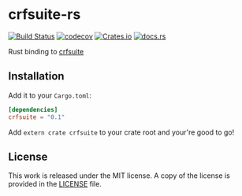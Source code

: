 # crfsuite-rs

[![Build Status](https://travis-ci.org/bosondata/crfsuite-rs.svg?branch=master)](https://travis-ci.org/bosondata/crfsuite-rs)
[![codecov](https://codecov.io/gh/bosondata/crfsuite-rs/branch/master/graph/badge.svg)](https://codecov.io/gh/bosondata/crfsuite-rs)
[![Crates.io](https://img.shields.io/crates/v/crfsuite.svg)](https://crates.io/crates/crfsuite)
[![docs.rs](https://docs.rs/crfsuite/badge.svg)](https://docs.rs/crfsuite/)

Rust binding to [crfsuite](https://github.com/chokkan/crfsuite)

## Installation

Add it to your ``Cargo.toml``:

```toml
[dependencies]
crfsuite = "0.1"
```

Add ``extern crate crfsuite`` to your crate root and your're good to go!

## License

This work is released under the MIT license. A copy of the license is provided in the [LICENSE](./LICENSE) file.

